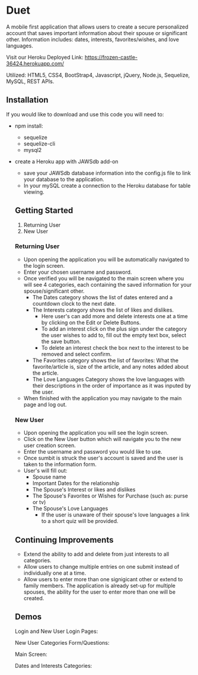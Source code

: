 # Duet
A mobile first application that allows users to create a secure personalized account that saves important information about their spouse or significant other. Information includes: dates, interests, favorites/wishes, and love languages.

Visit our Heroku Deployed Link: https://frozen-castle-36424.herokuapp.com/

Utilized: HTML5, CSS4, BootStrap4, Javascript, jQuery, Node.js, Sequelize, MySQL, REST APIs.

## Installation
If you would like to download and use this code you will need to:
* npm install:
  * sequelize
  * sequelize-cli
  * mysql2
* create a Heroku app with JAWSdb add-on
  * save your JAWSdb database information into the config.js file to link your database to the application.
  * In your mySQL create a connection to the Heroku database for table viewing.
  
  ## Getting Started
  1. Returning User
  2. New User
  
  ### Returning User
  * Upon opening the application you will be automatically navigated to the login screen.
  * Enter your chosen username and password.
  * Once verified you will be navigated to the main screen where you will see 4 categories, each containing the saved information for your spouse/significant other.
    * The Dates category shows the list of dates entered and a countdown clock to the next date.
    * The Interests category shows the list of likes and dislikes.
      * Here user's can add more and delete interests one at a time by clicking on the Edit or Delete Buttons.
      * To add an interest click on the plus sign under the category the user wishes to add to, fill out the empty text box, select the save button.
      * To delete an interest check the box next to the interest to be removed and select confirm.
     * The Favorites category shows the list of favorites: What the favorite/article is, size of the article, and any notes added about the article.
     * The Love Languages Category shows the love languages with their descriptions in the order of importance as it was inputed by the user. 
  * When finished with the application you may navigate to the main page and log out.
  
  ### New User
  * Upon opening the application you will see the login screen.
  * Click on the New User button which will navigate you to the new user creation screen.
  * Enter the username and password you would like to use. 
  * Once sumbit is struck the user's account is saved and the user is taken to the information form.
  * User's will fill out: 
    * Spouse name
    * Important Dates for the relationship
    * The Spouse's Interest or likes and dislikes
    * The Spouse's Favorites or Wishes for Purchase (such as: purse or tv)
    * The Spouse's Love Languages
      * If the user is unaware of their spouse's love languages a link to a short quiz will be provided.
      
  ## Continuing Improvements
  * Extend the ability to add and delete from just interests to all categories.
  * Allow users to change multiple entries on one submit instead of individually one at a time.
  * Allow users to enter more than one signigicant other or extend to family members. The application is already set-up for multiple spouses, the ability for the user to enter more than one will be created. 
  
  ## Demos
  Login and New User Login Pages: 
  
  New User Categories Form/Questions:
  
  Main Screen:
  
  Dates and Interests Categories:
   
